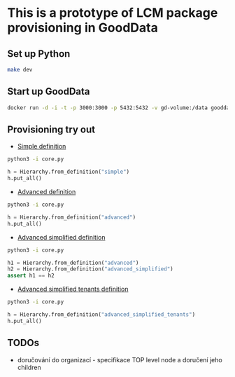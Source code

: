 # This is a prototype of LCM package provisioning in GoodData

## Set up Python
```bash
make dev
```

## Start up GoodData
```bash
docker run -d -i -t -p 3000:3000 -p 5432:5432 -v gd-volume:/data gooddata/gooddata-cn-ce:dev_latest
```


## Provisioning try out
* [Simple definition](definitions/simple)
```bash
python3 -i core.py
```

```python
h = Hierarchy.from_definition("simple")
h.put_all()
```
* [Advanced definition](definitions/advanced)
```bash
python3 -i core.py
```

```python
h = Hierarchy.from_definition("advanced")
h.put_all()
```

* [Advanced simplified definition](definitions/advanced_simplified)
```bash
python3 -i core.py
```

```python
h1 = Hierarchy.from_definition("advanced")
h2 = Hierarchy.from_definition("advanced_simplified")
assert h1 == h2
```

* [Advanced simplified tenants definition](definitions/advanced_simplified_tenants)
```bash
python3 -i core.py
```

```python
h = Hierarchy.from_definition("advanced_simplified_tenants")
h.put_all()
```

## TODOs

* doručování do organizací - specifikace TOP level node a doručení jeho children
